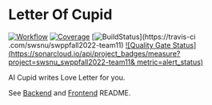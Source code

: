 # Letter Of Cupid
[![Workflow](https://github.com/swsnu/swppfall2022-team11/actions/workflows/run-tests.yml/badge.svg?branch=main)](https://github.com/swsnu/swppfall2022-team11/actions)
[![Coverage](https://coveralls.io/repos/github/swsnu/swppfall2022-team11/badge.svg?branch=main)](https://coveralls.io/github/swsnu/swppfall2022-team11?branch=main)
[![BuildStatus](https://travis-ci.com/swsnu/swppfall2022-team11.svg?branch=main)](https://travis-ci
.com/swsnu/swppfall2022-team11)
[![Quality Gate
Status](https://sonarcloud.io/api/project_badges/measure?project=swsnu_swppfall2022-team11&
metric=alert_status)](https://sonarcloud.io/dashboard?id=swsnu_swppfall2022-team11)


AI Cupid writes Love Letter for you.

See [Backend](./backend/) and [Frontend](./frontend/) README.
